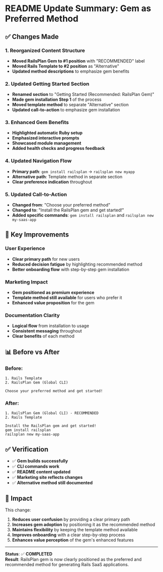 # README Update Summary: Gem as Preferred Method

## ✅ Changes Made

### **1. Reorganized Content Structure**
- **Moved RailsPlan Gem to #1 position** with "RECOMMENDED" label
- **Moved Rails Template to #2 position** as "Alternative"
- **Updated method descriptions** to emphasize gem benefits

### **2. Updated Getting Started Section**
- **Renamed section** to "Getting Started (Recommended: RailsPlan Gem)"
- **Made gem installation Step 1** of the process
- **Moved template method** to separate "Alternative" section
- **Updated call-to-action** to emphasize gem installation

### **3. Enhanced Gem Benefits**
- **Highlighted automatic Ruby setup**
- **Emphasized interactive prompts**
- **Showcased module management**
- **Added health checks and progress feedback**

### **4. Updated Navigation Flow**
- **Primary path**: `gem install railsplan` → `railsplan new myapp`
- **Alternative path**: Template method in separate section
- **Clear preference indication** throughout

### **5. Updated Call-to-Action**
- **Changed from**: "Choose your preferred method"
- **Changed to**: "Install the RailsPlan gem and get started!"
- **Added specific commands**: `gem install railsplan` and `railsplan new my-saas-app`

## 🎯 Key Improvements

### **User Experience**
- **Clear primary path** for new users
- **Reduced decision fatigue** by highlighting recommended method
- **Better onboarding flow** with step-by-step gem installation

### **Marketing Impact**
- **Gem positioned as premium experience**
- **Template method still available** for users who prefer it
- **Enhanced value proposition** for the gem

### **Documentation Clarity**
- **Logical flow** from installation to usage
- **Consistent messaging** throughout
- **Clear benefits** of each method

## 📊 Before vs After

### **Before**:
```
1. Rails Template
2. RailsPlan Gem (Global CLI)

Choose your preferred method and get started!
```

### **After**:
```
1. RailsPlan Gem (Global CLI) - RECOMMENDED
2. Rails Template

Install the RailsPlan gem and get started!
gem install railsplan
railsplan new my-saas-app
```

## ✅ Verification

- ✅ **Gem builds successfully**
- ✅ **CLI commands work**
- ✅ **README content updated**
- ✅ **Marketing site reflects changes**
- ✅ **Alternative method still documented**

## 🚀 Impact

This change:
1. **Reduces user confusion** by providing a clear primary path
2. **Increases gem adoption** by positioning it as the recommended method
3. **Maintains flexibility** by keeping the template method available
4. **Improves onboarding** with a clear step-by-step process
5. **Enhances value perception** of the gem's enhanced features

---

**Status**: ✅ **COMPLETED**  
**Result**: RailsPlan gem is now clearly positioned as the preferred and recommended method for generating Rails SaaS applications. 